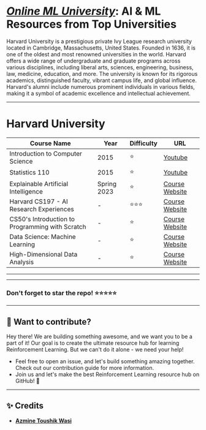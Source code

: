 # [***Online ML University***]((https://github.com/azminewasi/online-ml-university/)): **AI & ML Resources from Top Universities**
Harvard University is a prestigious private Ivy League research university located in Cambridge, Massachusetts, United States. Founded in 1636, it is one of the oldest and most renowned universities in the world. Harvard offers a wide range of undergraduate and graduate programs across various disciplines, including liberal arts, sciences, engineering, business, law, medicine, education, and more. The university is known for its rigorous academics, distinguished faculty, vibrant campus life, and global influence. Harvard's alumni include numerous prominent individuals in various fields, making it a symbol of academic excellence and intellectual achievement.




---
# **Harvard University**
| Course Name | Year | Difficulty | URL |
| --- | --- | --- | --- |
| Introduction to Computer Science | 2015 | ⭐ | [Youtube](https://www.youtube.com/watch?v=zFenJJtAEzE&list=PL2SOU6wwxB0u5DBbFA2cjpKfdPzL3ruC1) |
| Statistics 110 | 2015 | ⭐ | [Youtube](https://www.youtube.com/watch?v=KbB0FjPg0mw&list=PL2SOU6wwxB0uwwH80KTQ6ht66KWxbzTIo) |
| Explainable Artificial Intelligence | Spring 2023 | ⭐ | [Course Website](https://interpretable-ml-class.github.io/) |
| Harvard CS197 - AI Research Experiences | - | ⭐⭐⭐ | [Course Website](https://www.cs197.seas.harvard.edu/) |
| CS50's Introduction to Programming with Scratch | - | ⭐ | [Course Website](https://pll.harvard.edu/course/cs50s-introduction-programming-scratch) |
| Data Science: Machine Learning | - | ⭐ | [Course Website](https://pll.harvard.edu/course/data-science-machine-learning) |
| High-Dimensional Data Analysis | - | ⭐ | [Course Website](https://pll.harvard.edu/course/data-analysis-life-sciences-4-high-dimensional-data-analysis) |

---
---

### Don't forget to **star** the repo! ⭐⭐⭐⭐⭐

---
## 👋 **Want to contribute?**

Hey there! We are building something awesome, and we want you to be a part of it! Our goal is to create the ultimate resource hub for learning Reinforcement Learning. But we can't do it alone - we need your help!
- Feel free to open an issue, and let's build something amazing together. Check out our contribution guide for more information.
- Join us and let's make the best Reinforcement Learning resource hub on GitHub! 🚀

---

## ✨ **Credits**
- [**Azmine Toushik Wasi**]()
